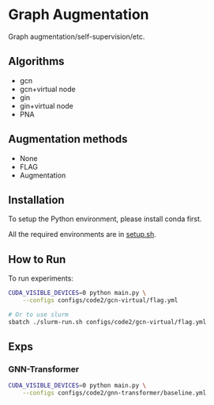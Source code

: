# Graph Augmentation
Graph augmentation/self-supervision/etc.

## Algorithms
* gcn 
* gcn+virtual node 
* gin 
* gin+virtual node
* PNA

## Augmentation methods
* None
* FLAG
* Augmentation

## Installation
To setup the Python environment, please install conda first. 

All the required environments are in [setup.sh](./setup.sh).

## How to Run
To run experiments:
```bash
CUDA_VISIBLE_DEVICES=0 python main.py \
    --configs configs/code2/gcn-virtual/flag.yml

# Or to use slurm
sbatch ./slurm-run.sh configs/code2/gcn-virtual/flag.yml
```

## Exps
### GNN-Transformer
```bash
CUDA_VISIBLE_DEVICES=0 python main.py \
    --configs configs/code2/gnn-transformer/baseline.yml
```